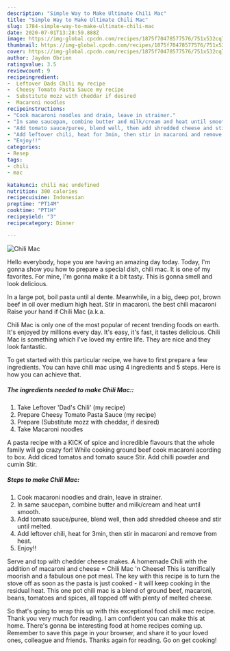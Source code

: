 ```yaml
---
description: "Simple Way to Make Ultimate Chili Mac"
title: "Simple Way to Make Ultimate Chili Mac"
slug: 1784-simple-way-to-make-ultimate-chili-mac
date: 2020-07-01T13:28:59.888Z
image: https://img-global.cpcdn.com/recipes/1875f70478577576/751x532cq70/chili-mac-recipe-main-photo.jpg
thumbnail: https://img-global.cpcdn.com/recipes/1875f70478577576/751x532cq70/chili-mac-recipe-main-photo.jpg
cover: https://img-global.cpcdn.com/recipes/1875f70478577576/751x532cq70/chili-mac-recipe-main-photo.jpg
author: Jayden Obrien
ratingvalue: 3.5
reviewcount: 9
recipeingredient:
-  Leftover Dads Chili my recipe
-  Cheesy Tomato Pasta Sauce my recipe
-  Substitute mozz with cheddar if desired
-  Macaroni noodles
recipeinstructions:
- "Cook macaroni noodles and drain, leave in strainer."
- "In same saucepan, combine butter and milk/cream and heat until smooth."
- "Add tomato sauce/puree, blend well, then add shredded cheese and stir until melted."
- "Add leftover chili, heat for 3min, then stir in macaroni and remove from heat."
- "Enjoy!!"
categories:
- Resep
tags:
- chili
- mac

katakunci: chili mac undefined
nutrition: 300 calories
recipecuisine: Indonesian
preptime: "PT14M"
cooktime: "PT1H"
recipeyield: "3"
recipecategory: Dinner

---
```



![Chili Mac](https://img-global.cpcdn.com/recipes/1875f70478577576/751x532cq70/chili-mac-recipe-main-photo.jpg)

Hello everybody, hope you are having an amazing day today. Today, I'm gonna show you how to prepare a special dish, chili mac. It is one of my favorites. For mine, I'm gonna make it a bit tasty. This is gonna smell and look delicious.

In a large pot, boil pasta until al dente. Meanwhile, in a big, deep pot, brown beef in oil over medium high heat. Stir in macaroni. the best chili macaroni Raise your hand if Chili Mac (a.k.a.

Chili Mac is only one of the most popular of recent trending foods on earth. It's enjoyed by millions every day. It's easy, it's fast, it tastes delicious. Chili Mac is something which I've loved my entire life. They are nice and they look fantastic.


To get started with this particular recipe, we have to first prepare a few ingredients. You can have chili mac using 4 ingredients and 5 steps. Here is how you can achieve that.

##### The ingredients needed to make Chili Mac::

1. Take  Leftover &#39;Dad&#39;s Chili&#39; (my recipe)
1. Prepare  Cheesy Tomato Pasta Sauce (my recipe)
1. Prepare  (Substitute mozz with cheddar, if desired)
1. Take  Macaroni noodles


A pasta recipe with a KICK of spice and incredible flavours that the whole family will go crazy for! While cooking ground beef cook macaroni acording to box. Add diced tomatos and tomato sauce Stir. Add chilli powder and cumin Stir. 

##### Steps to make Chili Mac:

1. Cook macaroni noodles and drain, leave in strainer.
1. In same saucepan, combine butter and milk/cream and heat until smooth.
1. Add tomato sauce/puree, blend well, then add shredded cheese and stir until melted.
1. Add leftover chili, heat for 3min, then stir in macaroni and remove from heat.
1. Enjoy!!


Serve and top with chedder cheese makes. A homemade Chili with the addition of macaroni and cheese = Chili Mac &#39;n Cheese! This is terrifically moorish and a fabulous one pot meal. The key with this recipe is to turn the stove off as soon as the pasta is just cooked - it will keep cooking in the residual heat. This one pot chili mac is a blend of ground beef, macaroni, beans, tomatoes and spices, all topped off with plenty of melted cheese. 

So that's going to wrap this up with this exceptional food chili mac recipe. Thank you very much for reading. I am confident you can make this at home. There's gonna be interesting food at home recipes coming up. Remember to save this page in your browser, and share it to your loved ones, colleague and friends. Thanks again for reading. Go on get cooking!

